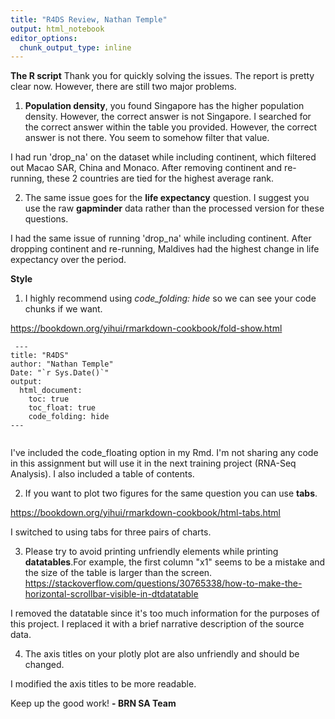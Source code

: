 ```yaml
---
title: "R4DS Review, Nathan Temple"
output: html_notebook
editor_options: 
  chunk_output_type: inline
---
```


**The R script**
Thank you for quickly solving the issues. The report is pretty clear now. However, there are still two major problems.

1. **Population density**, you found Singapore has the higher population density. However, the correct answer is not Singapore. I searched for the correct answer within the table you provided. However, the correct answer is not there. You seem to somehow filter that value.

I had run 'drop_na' on the dataset while including continent, which filtered out Macao SAR, China and Monaco.  After removing continent and re-running, these 2 countries are tied for the highest average rank.

2. The same issue goes for the **life expectancy** question. I suggest you use the raw **gapminder** data rather than the processed version for these questions.

I had the same issue of running 'drop_na' while including continent.  After dropping continent and re-running, Maldives had the highest change in life expectancy over the period.

**Style**

1. I highly recommend using  *code_folding: hide* so we can see your code chunks if we want.

https://bookdown.org/yihui/rmarkdown-cookbook/fold-show.html

```
 ---
title: "R4DS"
author: "Nathan Temple"
Date: "`r Sys.Date()`"
output:
  html_document:
    toc: true
    toc_float: true
    code_folding: hide
--- 
  
```
I've included the code_floating option in my Rmd.  I'm not sharing any code in this assignment but will use it in the next training project (RNA-Seq Analysis).  I also included a table of contents.


2. If you want to plot two figures for the same question you can use **tabs**. 

https://bookdown.org/yihui/rmarkdown-cookbook/html-tabs.html

I switched to using tabs for three pairs of charts.

3. Please try to avoid printing unfriendly elements while printing **datatables**.For example, the first column "x1" seems to be a mistake and the size of the table is larger than the screen.
https://stackoverflow.com/questions/30765338/how-to-make-the-horizontal-scrollbar-visible-in-dtdatatable

I removed the datatable since it's too much information for the purposes of this project.  I replaced it with a brief narrative description of the source data.

4. The axis titles on your plotly plot are also unfriendly and should be changed.

I modified the axis titles to be more readable.

Keep up the good work! **- BRN SA Team**

